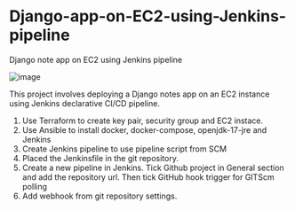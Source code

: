 # Django-app-on-EC2-using-Jenkins-pipeline
Django note app on EC2 using Jenkins pipeline

![image](https://github.com/dangeorge/Django-app-on-EC2-using-Jenkins-pipeline/assets/5060367/817c9a48-5a59-4367-b07b-7a90a64424de)


This project involves deploying a Django notes app on an EC2 instance using Jenkins declarative CI/CD pipeline.

1. Use Terraform to create key pair, security group and EC2 instace.
2. Use Ansible to install docker, docker-compose, openjdk-17-jre and Jenkins
3. Create Jenkins pipeline to use pipeline script from SCM
4. Placed the Jenkinsfile in the git repository.
5. Create a new pipeline in Jenkins. Tick Github project in General section and add the repository url. Then tick GitHub hook trigger for GITScm polling
6. Add webhook from git repository settings.
